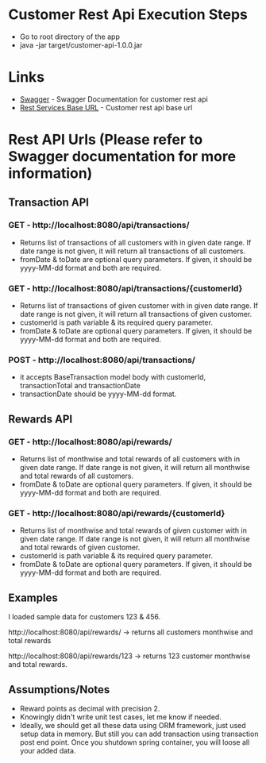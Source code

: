 # Customer Rest Api Execution Steps
* Go to root directory of the app
* java -jar target/customer-api-1.0.0.jar

# Links
 
* [Swagger](http://localhost:8080/api/swagger-ui.html) - Swagger Documentation for customer rest api
* [Rest Services Base URL](http://localhost:8080/api/) - Customer rest api base url

# Rest API Urls (Please refer to Swagger documentation for more information)

## Transaction API

### GET - http://localhost:8080/api/transactions/
* Returns list of transactions of all customers with in given date range. If date range is not given, it will return all transactions of all customers.
* fromDate & toDate are optional query parameters. If given, it should be yyyy-MM-dd format and both are required.

### GET - http://localhost:8080/api/transactions/{customerId}
* Returns list of transactions of given customer with in given date range. If date range is not given, it will return all transactions of given customer.
* customerId is path variable & its required query parameter.
* fromDate & toDate are optional query parameters. If given, it should be yyyy-MM-dd format and both are required.

### POST - http://localhost:8080/api/transactions/
* it accepts BaseTransaction model body with customerId, transactionTotal and transactionDate
* transactionDate should be yyyy-MM-dd format.

## Rewards API

### GET - http://localhost:8080/api/rewards/
* Returns list of monthwise and total rewards of all customers with in given date range. If date range is not given, it will return all monthwise and total rewards of all customers.
* fromDate & toDate are optional query parameters. If given, it should be yyyy-MM-dd format and both are required.

### GET - http://localhost:8080/api/rewards/{customerId}
* Returns list of monthwise and total rewards of given customer with in given date range. If date range is not given, it will return all monthwise and total rewards of given customer.
* customerId is path variable & its required query parameter.
* fromDate & toDate are optional query parameters. If given, it should be yyyy-MM-dd format and both are required.

## Examples
I loaded sample data for customers 123 & 456.

http://localhost:8080/api/rewards/ -> returns all customers monthwise and total rewards 

http://localhost:8080/api/rewards/123 -> returns 123 customer monthwise and total rewards.

## Assumptions/Notes
* Reward points as decimal with precision 2.
* Knowingly didn't write unit test cases, let me know if needed.
* Ideally, we should get all these data using ORM framework, just used setup data in memory. But still you can add transaction using transaction post end point. Once you shutdown spring container, you will loose all your added data. 

